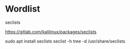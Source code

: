 # Wordlist

seclists

https://gitlab.com/kalilinux/packages/seclists

sudo apt install seclists
seclist -h
tree -d /usr/share/seclists



